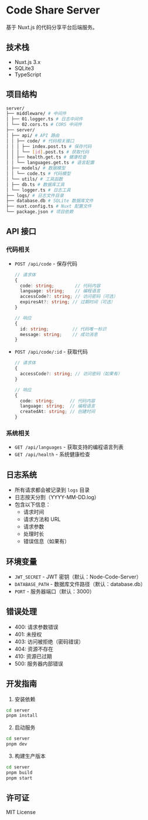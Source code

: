 # Code Share Server

基于 Nuxt.js 的代码分享平台后端服务。

## 技术栈

- Nuxt.js 3.x
- SQLite3
- TypeScript

## 项目结构
```bash
server/
├── middleware/ # 中间件
│ ├── 01.logger.ts # 日志中间件
│ └── 02.cors.ts # CORS 中间件
├── server/
│ ├── api/ # API 路由
│ │ ├── code/ # 代码相关接口
│ │ │ ├── index.post.ts # 保存代码
│ │ │ └── [id].post.ts # 获取代码
│ │ ├── health.get.ts # 健康检查
│ │ └── languages.get.ts # 语言配置
│ ├── models/ # 数据模型
│ │ └── code.ts # 代码模型
│ └── utils/ # 工具函数
│ ├── db.ts # 数据库工具
│ └── logger.ts # 日志工具
├── logs/ # 日志文件目录
├── database.db # SQLite 数据库文件
├── nuxt.config.ts # Nuxt 配置文件
└── package.json # 项目依赖
```


## API 接口

### 代码相关

- `POST /api/code` - 保存代码
  ```typescript
  // 请求体
  {
    code: string;        // 代码内容
    language: string;    // 编程语言
    accessCode?: string; // 访问密码（可选）
    expiresAt?: string; // 过期时间（可选）
  }

  // 响应
  {
    id: string;         // 代码唯一标识
    message: string;    // 成功消息
  }
  ```

- `POST /api/code/:id` - 获取代码
  ```typescript
  // 请求体
  {
    accessCode?: string; // 访问密码（如果有）
  }

  // 响应
  {
    code: string;      // 代码内容
    language: string;  // 编程语言
    createdAt: string; // 创建时间
  }
  ```

### 系统相关

- `GET /api/languages` - 获取支持的编程语言列表
- `GET /api/health` - 系统健康检查

## 日志系统

- 所有请求都会被记录到 `logs` 目录
- 日志按天分割（YYYY-MM-DD.log）
- 包含以下信息：
  - 请求时间
  - 请求方法和 URL
  - 请求参数
  - 处理时长
  - 错误信息（如果有）

## 环境变量

- `JWT_SECRET` - JWT 密钥（默认：Node-Code-Server）
- `DATABASE_PATH` - 数据库文件路径（默认：database.db）
- `PORT` - 服务器端口（默认：3000）

## 错误处理

- 400: 请求参数错误
- 401: 未授权
- 403: 访问被拒绝（密码错误）
- 404: 资源不存在
- 410: 资源已过期
- 500: 服务器内部错误

## 开发指南

1. 安装依赖

```bash
cd server
pnpm install
```

2. 启动服务

```bash
cd server
pnpm dev
```

3. 构建生产版本

```bash
cd server
pnpm build
pnpm start
````

## 许可证

MIT License